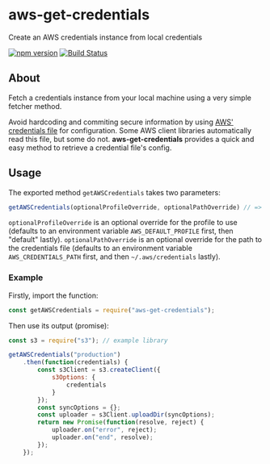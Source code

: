 # aws-get-credentials
Create an AWS credentials instance from local credentials

[![npm version](https://badge.fury.io/js/aws-get-credentials.svg)](https://www.npmjs.com/package/aws-get-credentials) [![Build Status](https://travis-ci.org/perry-mitchell/aws-get-credentials.svg?branch=master)](https://travis-ci.org/perry-mitchell/aws-get-credentials)

## About
Fetch a credentials instance from your local machine using a very simple fetcher method.

Avoid hardcoding and commiting secure information by using [AWS' credentials file](http://docs.aws.amazon.com/cli/latest/userguide/cli-chap-getting-started.html#cli-config-files) for configuration. Some AWS client libraries automatically read this file, but some do not. **aws-get-credentials** provides a quick and easy method to retrieve a credential file's config.

## Usage
The exported method `getAWSCredentials` takes two parameters:

```javascript
getAWSCredentials(optionalProfileOverride, optionalPathOverride) // => Promise.<AWS.Credentials>
```

`optionalProfileOverride` is an optional override for the profile to use (defaults to an environment variable `AWS_DEFAULT_PROFILE` first, then "default" lastly). `optionalPathOverride` is an optional override for the path to the credentials file (defaults to an environment variable `AWS_CREDENTIALS_PATH` first, and then `~/.aws/credentials` lastly).

### Example
Firstly, import the function:

```javascript
const getAWSCredentials = require("aws-get-credentials");
```

Then use its output (promise):

```javascript
const s3 = require("s3"); // example library

getAWSCredentials("production")
    .then(function(credentials) {
        const s3Client = s3.createClient({
            s3Options: {
                credentials
            }
        });
        const syncOptions = {};
        const uploader = s3Client.uploadDir(syncOptions);
        return new Promise(function(resolve, reject) {
            uploader.on("error", reject);
            uploader.on("end", resolve);
        });
    });
```
